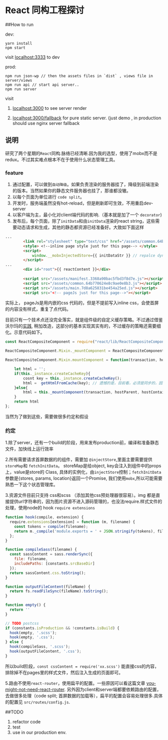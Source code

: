 # React 同构工程探讨

##How to run
	
dev:	
	
	yarn install
	npm start

visit [localhost:3333](http://localhost:3333) to dev
	
prod:
	
	npm run json-wp // then the assets files in `dist` , views file in server/views
	npm run api // start api server..
	npm run server
	
visit 

1. [localhost:3000](http://localhost:3000)  to see server render

2. [localhost:3000/fallback](http://localhost:3000/fallback)  for pure static server. (just demo , in production should use nginx server fallback

## 说明
研究了两个星期的`React`同构.脉络已经清晰.因为我的选型，使用了mobx而不是redux。不过其实难点根本不在于使用什么状态管理工具。


### feature
1. 通过配置，可以做到`自动降级`。如果负责渲染的服务器挂了，降级到前端渲染的版本。当然如果你的静态文件服务器也挂了，那谁都没辙。
2. 以每个页面为单位进行 `code split`。
3. 开发时，服务端虽然没有hot-reload，但是刷新即可生效，不用重启dev-server
4. 以客户端为主，最小化对client端代码的影响.（基本就是加了一个 `decorator`)
5. 发布后，每个页面，除了`initData`和由`initData`渲染的react string，这些需要动态请求和生成，其他的静态都资源已经准备好。大致如下面这样

```html
...
        <link rel="stylesheet" type="text/css" href="/assets/common.64b770624e8c9ae0e8b3.css">
        <style> <!--inline page style just for this page--> </style>
        <script>
            window.__mobxInjectedStore={{ initDataStr }} // repalce dynamic by server
        </script>
...
        <div id="root">{{ reactContent }}</div>
      
        <script src="/assets/manifest.3368a90bac5fbd3f8d7e.js"></script>
        <script src="/assets/common.64b770624e8c9ae0e8b3.js"></script>
        <script src="/assets/main.7d8a625831be454a25ed.js"></script>
        <script src="<!-- pageJs just for this page-->"></script>
```
实际上， pageJs是用内嵌的css 代码的，但是不提前写入inline css，会使首屏的内容没有样式，重复了点代码。

目前只有一个技术点还没完全落实，就是组件级的自定义缓存策略。不过通过借鉴 沃尔玛的[实践](https://github.com/electrode-io/electrode-react-ssr-caching), 稍加改造，这部分的基本实现其实有的，不过缓存的策略还需要细化。示意代码如下。

```javascript
const ReactCompositeComponent = require("react/lib/ReactCompositeComponent");

ReactCompositeComponent.Mixin._mountComponent = ReactCompositeComponent.Mixin.mountComponent;

ReactCompositeComponent.Mixin.mountComponent = function(transaction, hostParent, hostContainerInfo, context) {

    let html = '';
    if(this._instance.createCacheKey){
        cosnt key = this._instance.createCacheKey();
        html =	getHtmlFromCache(key); // 遗憾的是，目前看，必须是同步的，因此只能存内存...
    }else{
        html = this._mountComponent(transaction, hostParent, hostContainerInfo, context)
    }
    return html
};
```

当然为了做到这些，需要做很多约定和假设

### 约定
1.除了server，还有一个build的阶段，用来发布production前，编译和准备静态文件，加快线上运行效率

2.所有需要请求首屏数据的的组件，需要加 `@injectStore`,里面主要需要提供 `storeMap`和 `fetchInitData`。 storeMap是给object, key会注入到组件中的props上，value是store的 Class, 具体的实例化，由`injectStore`控制；`fetchInitData`参数是{stores, params, location}返回一个Promise, 我们使用`mobx`,所以可能需要熟悉一下这个状态管理库。

3.资源文件目前只支持 css和scss （添加其他css预处理器很容易）。img 都是直接提供url字符串的，因为图片资源不进入源码管理的，也没法require.样式文件的处理，使用node的 hook `require extensions`

```javascript
function hook(compile, extension) {
  require.extensions[extension] = function (m, filename) {
    const tokens = compile(filename);
    return m._compile('module.exports = ' + JSON.stringify(tokens), filename);
  };
}

function compileSass(filename) {
  const sassContent = sass.renderSync({
    file: filename,
    includePaths: [constants.srcBaseDir]
  });
  return sassContent.css.toString();
}

function outputFileContent(fileName) {
  return fs.readFileSync(fileName).toString();
}

function empty() {
  return ''
}

// TODO postcss
if (constants.isProduction && !constants.isBuild) {
  hook(empty, '.scss');
  hook(empty, '.css');
} else {
  hook(compileSass, '.scss');
  hook(outputFileContent, '.css');
}
```
所以build阶段，`const cssContent = require('xx.scss')` 能直接css的内容，排除掉不在pages里的样式文件，然后注入生成的页面即可。

5.路由不使用`react-router`，使用扁平的配置。一些原因可以看这篇文章 [you-might-not-need-react-router](https://medium.freecodecamp.com/you-might-not-need-react-router-38673620f3d#.pfxahyshr). 另外因为client和server端都要依赖路由的配置，去做很多处理（code split; 首屏数据的加载等），扁平的配置会容易处理很多.具体的配置见 `src/routes/config.js`.


##TODO

1. refactor code
2. test
3. use in our production env.




